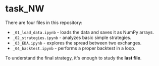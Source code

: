 # task_NW
There are four files in this repository:

- `_01_load_data.ipynb` - loads the data and saves it as NumPy arrays.  
- `_02_strategies.ipynb` - analyzes basic simple strategies.  
- `_03_EDA.ipynb` - explores the spread between two exchanges.  
- `_04_backtest.ipynb` - performs a proper backtest in a loop.

To understand the final strategy, it's enough to study the **last file**.
